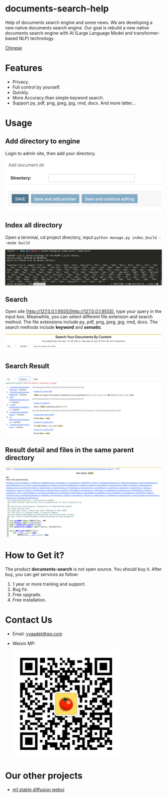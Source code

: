 # documents-search-help

Help of documents search engine and some news. We are developing a new native documents search engine. Our goal is rebuild a new native documents search engine with AI (Large Language Model and transformer-based NLP) technology.

[Chinese](./zh.md)

# Features

- Privacy. 
- Full control by yourself.
- Quickly.
- More Accuracy than simple keyword search.
- Support py, pdf, png, jpeg, jpg, rmd, docx. And more latter...

# Usage

## Add directory to engine

Login to admin site, then add your directory.

![add directory](./screens/add_directory.png)

## Index all directory

Open a terminal, cd project directory, input `python manage.py index_build --mode build`

![index build](./screens/index_build.png)

## Search

Open site [http://127.0.0.1:9555](http://127.0.0.1:9555), type your query in the input box. Meanwhile, you can select different file extension and search method. The file extensions include py, pdf, png, jpeg, jpg, rmd, docx. The search methods include **keyword** and **sematic**.

![search](./screens/search.png)

## Search Result

![search result](./screens/search_result.png)

## Result detail and files in the same parent directory

![search detail](./screens/search_detail.png)

# How to Get it?

The product **documents-search** is not open source. You should buy it. After buy, you can get services as follow:

1. 1 year or more training and support.
2. Bug fix.
3. Free upgrade.
4. Free installation.

# Contact Us

- Email: yyaadet@qq.com
- Weixin MP:

    ![Weixin MP](./screens/weixin_mp.jpg)

# Our other projects

- [m1 stable diffusion webui](https://github.com/yyaadet/m1-stable-diffusion-webui)


